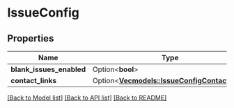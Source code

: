 # IssueConfig

## Properties

Name | Type | Description | Notes
------------ | ------------- | ------------- | -------------
**blank_issues_enabled** | Option<**bool**> |  | [optional]
**contact_links** | Option<[**Vec<models::IssueConfigContactLink>**](IssueConfigContactLink.md)> |  | [optional]

[[Back to Model list]](../README.md#documentation-for-models) [[Back to API list]](../README.md#documentation-for-api-endpoints) [[Back to README]](../README.md)


